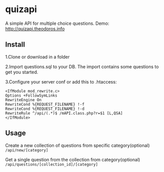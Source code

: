 # quizapi
A simple API for multiple choice questions.
Demo: http://quizapi.theodoros.info

## Install

1.Clone or download in a folder

2.Import questions.sql to your DB. The import contains some questions to get you started.

3.Configure your server conf or add this to .htaccess:
```
<IfModule mod_rewrite.c>
Options +FollowSymLinks
RewriteEngine On
RewriteCond %{REQUEST_FILENAME} !-f
RewriteCond %{REQUEST_FILENAME} !-d
RewriteRule ^/api/(.*)$ /mAPI.class.php?r=$1 [L,QSA]
</IfModule>
```
## Usage
Create a new collection of questions from specific category(optional) ```/api/new/[category]```

Get a single question from the collection from category(optional) ```/api/questions/[collection_id]/[category]```

